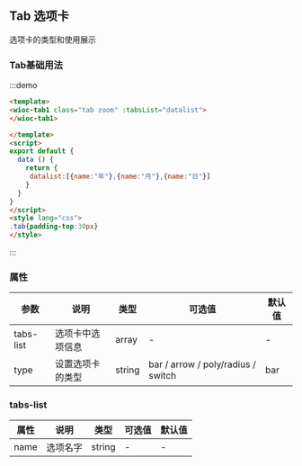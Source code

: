 ## Tab 选项卡
选项卡的类型和使用展示
### Tab基础用法
:::demo
``` html
<template>
<wioc-tab1 class="tab zoom" :tabsList="datalist">
</wioc-tab1>

</template>
<script>
export default {
  data () {
    return {
     datalist:[{name:"年"},{name:"月"},{name:"日"}]
    }
  }
}
</script>
<style lang="css">
.tab{padding-top:30px}
</style>
```
<script>
export default {
  data () {
    return {
     datalist:[
     {name:"年"},{name:"月"},{name:"日"}
     ]
    }
  }
}
</script>
<style lang="css">
.tab{padding-top:30px}
</style>
:::

### 属性
| 参数      | 说明    | 类型      | 可选值       | 默认值   |
|---------- |-------- |---------- |-------------  |-------- |
| tabs-list | 选项卡中选项信息| array| - | - |
| type | 设置选项卡的类型 | string| bar / arrow / poly/radius / switch  | bar |

### tabs-list
| 属性      | 说明    | 类型      | 可选值       | 默认值   |
|---------- |-------- |---------- |-------------  |-------- |
|name | 选项名字| string| - | - |

